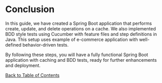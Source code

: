 # Conclusion

In this guide, we have created a Spring Boot application that performs create, update, and delete operations on a cache. We also implemented BDD style tests using Cucumber with feature files and step definitions in Java. This setup uses example of e-commerce application with well-defined behavior-driven tests.

By following these steps, you will have a fully functional Spring Boot application with caching and BDD tests, ready for further enhancements and deployment.

[Back to Table of Contents](index.md)

<script src="assets/copy-button.js"></script>
<link rel="stylesheet" type="text/css" href="assets/styles.css">
